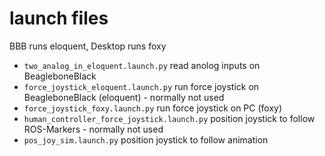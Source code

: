 # launch files

BBB runs eloquent, Desktop runs foxy

 - `two_analog_in_eloquent.launch.py` read anolog inputs on BeagleboneBlack
 - `force_joystick_eloquent.launch.py` run force joystick on BeagleboneBlack (eloquent) - normally not used
 - `force_joystick_foxy.launch.py` run force joystick on PC (foxy)
 - `human_controller_force_joystick.launch.py` position joystick to follow ROS-Markers - normally not used
 - `pos_joy_sim.launch.py` position joystick to follow animation 


 


